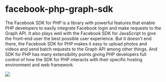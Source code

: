 # facebook-php-graph-sdk

The Facebook SDK for PHP is a library with powerful features that enable PHP developers to easily integrate Facebook login and make requests to the Graph API. It also plays well with the Facebook SDK for JavaScript to give the front-end user the best possible user experience. But it doesn't end there, the Facebook SDK for PHP makes it easy to upload photos and videos and send batch requests to the Graph API among other things. And SDK for PHP has many extensibility points giving PHP developers full control of how the SDK for PHP interacts with their specific hosting environment and web framework.

<a href="https://imgflip.com/gif/3z5t5z"><img src="https://i.imgflip.com/3z5t5z.gif"></a>
